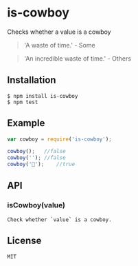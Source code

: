 # is-cowboy

Checks whether a value is a cowboy

> 'A waste of time.' - Some

> 'An incredible waste of time.' - Others

## Installation

```shell
$ npm install is-cowboy
$ npm test
```

## Example

```js
var cowboy = require('is-cowboy');

cowboy();	//false
cowboy('');	//false
cowboy('🤠');	//true
```

## API

### isCowboy(value)

    Check whether `value` is a cowboy.

## License

    MIT
